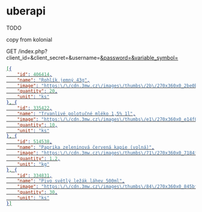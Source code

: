 # uberapi




TODO

copy from kolonial

GET /index.php?client_id=<cid>&client_secret=<cs>&username=<u>&password=<pass>&variable_symbol=<vs>

```json
[{
	"id": 406414,
	"name": "Rohlík jemný 43g",
	"image": "https:\/\/cdn.3mw.cz\/images\/thumbs\/2b\/270x360x0_2be0b39a0b386053488ce43e0eb488bc.jpg",
	"quantity": 20,
	"unit": "ks"
}, {
	"id": 335422,
	"name": "Trvanlivé polotučné mléko 1,5% 1l",
	"image": "https:\/\/cdn.3mw.cz\/images\/thumbs\/e1\/270x360x0_e14f0e55abb454eb2615af73c8e4be14.jpg",
	"quantity": 10,
	"unit": "ks"
}, {
	"id": 514538,
	"name": "Paprika zeleninová červená kapie (volná)",
	"image": "https:\/\/cdn.3mw.cz\/images\/thumbs\/71\/270x360x0_7184f17a93aa314fde2a30aaabf3e9ef.jpg",
	"quantity": 1.2,
	"unit": "kg"
}, {
	"id": 334831,
	"name": "Pivo světlý ležák láhev 500ml",
	"image": "https:\/\/cdn.3mw.cz\/images\/thumbs\/84\/270x360x0_845bf7c79f7abcc07207d3bafbf41915.jpg",
	"quantity": 30,
	"unit": "ks"
}]
```
